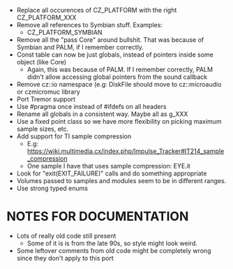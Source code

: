 * Replace all occurences of CZ_PLATFORM with the right CZ_PLATFORM_XXX 
* Remove all references to Symbian stuff. Examples:
    * CZ_PLATFORM_SYMBIAN
* Remove all the "pass Core" around bullshit. That was because of Symbian and PALM, if I remember correctly.
* Const table can now be just globals, instead of pointers inside some object (like Core)
    * Again, this was because of PALM. If I remember correctly, PALM didn't allow accessing global pointers from the sound callback
* Remove cz::io namespace (e.g: DiskFile should move to cz::microaudio or czmicromuc library
* Port Tremor support
* Use #pragma once instead of #ifdefs on all headers
* Rename all globals in a consistent way. Maybe all as g_XXX
* Use a fixed point class so we have more flexibility on picking maximum sample sizes, etc.
* Add support for TI sample compression
    * E.g: https://wiki.multimedia.cx/index.php/Impulse_Tracker#IT214_sample_compression
    * One sample I have that uses sample compression: EYE.it
* Look for "exit(EXIT_FAILURE)" calls and do something appropriate
* Volumes passed to samples and modules seem to be in different ranges.
* Use strong typed enums


# NOTES FOR DOCUMENTATION

* Lots of really old code still present
    * Some of it is is from the late 90s, so style might look weird.
* Some leftover comments from old code might be completely wrong since they don't apply to this port


